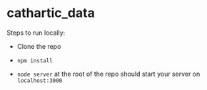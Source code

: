 # cathartic_data

Steps to run locally:

- Clone the repo

- `npm install`

- `node server` at the root of the repo should start your server on `localhost:3000`
